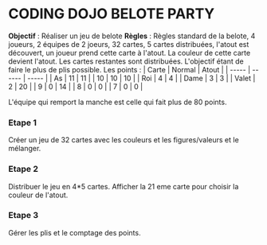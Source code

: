 # CODING DOJO BELOTE PARTY

**Objectif** : Réaliser un jeu de belote
**Règles** : Règles standard de la belote, 4 joueurs, 2 équipes de 2 joeurs, 32 cartes, 5 cartes distribuées, l'atout est découvert, un joueur prend cette carte à l'atout.
La couleur de cette carte devient l'atout. Les cartes restantes sont distribuées. L'objectif étant de faire le plus de plis possible.
Les points :
| Carte | Normal | Atout |
| ----- | ------ | ----- |
| As    | 11     | 11    |
| 10    | 10     | 10    |
| Roi   | 4      | 4     |
| Dame  | 3      | 3     |
| Valet | 2      | 20    |
| 9     | 0      | 14    |
| 8     | 0      | 0     |
| 7     | 0      | 0     |

L'équipe qui remport la manche est celle qui fait plus de 80 points.

### Etape 1
Créer un jeu de 32 cartes avec les couleurs et les figures/valeurs et le mélanger.

### Etape 2
Distribuer le jeu en 4*5 cartes.
Afficher la 21 eme carte pour choisir la couleur de l'atout.

### Etape 3
Gérer les plis et le comptage des points.
